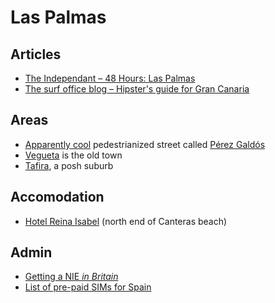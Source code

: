 # Las Palmas

## Articles

- [The Independant – 48 Hours: Las Palmas](http://www.independent.co.uk/travel/48-hours-in/48-hours-las-palmas-6289304.html)
- [The surf office blog – Hipster's guide for Gran Canaria](http://www.thesurfoffice.com/blog/hesurfoffice.com/2013/10/hipsters-guide-for-gran-canaria.html)

## Areas

- [Apparently cool](http://www.spain-holiday.com/Las-Palmas-de-Gran-Canaria/articles/the-12-things-you-must-see-and-do-when-visiting-las-palmas-de-gran-canaria) pedestrianized street called [Pérez Galdós](https://www.google.co.uk/maps/place/Calle+Gral.+Bravo,+17,+35002+Las+Palmas+de+Gran+Canaria,+Las+Palmas,+Spain/@28.1045682,-15.4178609,18z/data=!3m1!4b1!4m7!1m4!3m3!1s0xc40958e4ffa236b:0xc529589f29c9b592!2sPlaza+de+Cairasco,+35002+Las+Palmas+de+Gran+Canaria,+Las+Palmas,+Spain!3b1!3m1!1s0xc40958fdb5cbec5:0x3f00339144ee4857)
- [Vegueta](http://www.telegraph.co.uk/travel/destinations/europe/spain/canaryislands/9586082/Las-Palmas-Canary-Islands-a-cultural-city-guide.html) is the old town
- [Tafira](http://www.spain-grancanaria.com/uk/places/tafira.html), a posh suburb

## Accomodation

- [Hotel Reina Isabel](http://www.telegraph.co.uk/travel/hotel/159324/Hotel-Reina-Isabel-Las-Palmas-de-Gran-Canaria-Gran-Canaria-Spain-review.html) (north end of Canteras beach)

## Admin

- [Getting a NIE *in Britain*](http://buying-property-spain.euroresidentes.com/2005/08/getting-nie-in-britain.html)
- [List of pre-paid SIMs for Spain](http://prepaid-data-sim-card.wikia.com/wiki/Spain)
